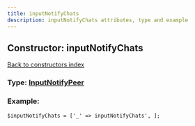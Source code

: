 ```yaml
---
title: inputNotifyChats
description: inputNotifyChats attributes, type and example
---
```

## Constructor: inputNotifyChats  
[Back to constructors index](index.md)






### Type: [InputNotifyPeer](../types/InputNotifyPeer.md)


### Example:

```
$inputNotifyChats = ['_' => inputNotifyChats', ];
```